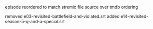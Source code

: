 episode reordered to match stremio file source over tmdb ordering

removed e03-revisited-battlefield-and-violated.srt
added e14-revisited-season-5-q-and-a-special.srt
